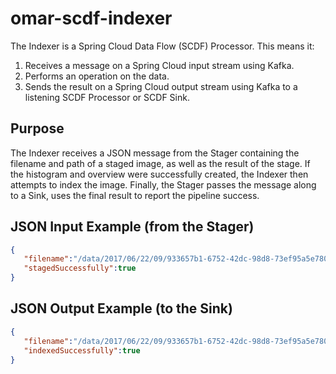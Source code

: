 # omar-scdf-indexer
The Indexer is a Spring Cloud Data Flow (SCDF) Processor.
This means it:
1. Receives a message on a Spring Cloud input stream using Kafka.
2. Performs an operation on the data.
3. Sends the result on a Spring Cloud output stream using Kafka to a listening SCDF Processor or SCDF Sink.

## Purpose
The Indexer receives a JSON message from the Stager containing the filename and path of a staged image, as well as the result of the stage. If the histogram and overview were successfully created, the Indexer then attempts to index the image. Finally, the Stager passes the message along to a Sink, uses the final result to report the pipeline success.

## JSON Input Example (from the Stager)
```json
{
   "filename":"/data/2017/06/22/09/933657b1-6752-42dc-98d8-73ef95a5e780/12345/SCDFTestImages/tiff/14SEP12113301-M1BS-053951940020_01_P001.TIF",
   "stagedSuccessfully":true
}
```

## JSON Output Example (to the Sink)
```json
{
   "filename":"/data/2017/06/22/09/933657b1-6752-42dc-98d8-73ef95a5e780/12345/SCDFTestImages/tiff/14SEP12113301-M1BS-053951940020_01_P001.TIF",
   "indexedSuccessfully":true
}
```
